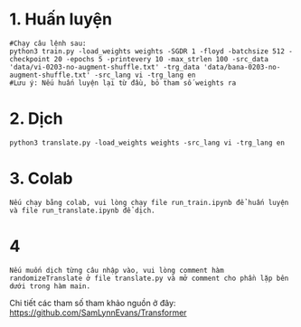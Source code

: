 # 1. Huấn luyện
    
    #Chạy câu lệnh sau: 
    python3 train.py -load_weights weights -SGDR 1 -floyd -batchsize 512 -checkpoint 20 -epochs 5 -printevery 10 -max_strlen 100 -src_data 'data/vi-0203-no-augment-shuffle.txt' -trg_data 'data/bana-0203-no-augment-shuffle.txt' -src_lang vi -trg_lang en
    #Lưu ý: Nếu huấn luyện lại từ đầu, bỏ tham số weights ra
# 2. Dịch
    python3 translate.py -load_weights weights -src_lang vi -trg_lang en

# 3. Colab
    Nếu chạy bằng colab, vui lòng chạy file run_train.ipynb để huấn luyện và file run_translate.ipynb để dịch.

# 4
    Nếu muốn dịch từng câu nhập vào, vui lòng comment hàm randomizeTranslate ở file translate.py và mở comment cho phần lặp bên dưới trong hàm main.

Chi tiết các tham số tham khảo nguồn ở đây: https://github.com/SamLynnEvans/Transformer
